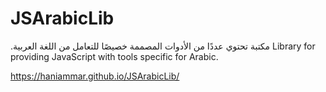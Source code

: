 # JSArabicLib
.مكتبة تحتوي عددًا من الأدوات المصممة خصيصًا للتعامل من اللغة العربية
Library for providing JavaScript with tools specific for Arabic.

https://haniammar.github.io/JSArabicLib/
